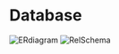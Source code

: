 # Database
![ERdiagram](https://cloud.githubusercontent.com/assets/22602022/24587851/9a75cefc-17b5-11e7-9e20-3d4818985299.png)
![RelSchema](https://cloud.githubusercontent.com/assets/22602022/24587850/9a75c42a-17b5-11e7-8ca6-fd07ed48cf59.png)
